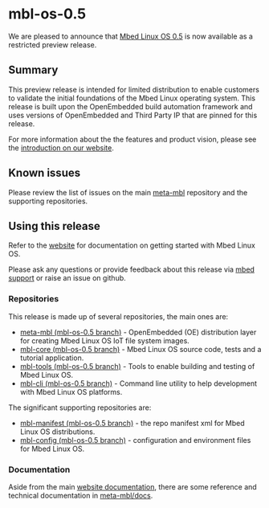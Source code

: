 # mbl-os-0.5

We are pleased to announce that [Mbed Linux OS 0.5][mbl-linux-release] is now available as a restricted preview release.

## Summary

This preview release is intended for limited distribution to enable customers to validate the initial foundations of the Mbed Linux operating system. This release is built upon the OpenEmbedded build automation framework and uses versions of OpenEmbedded and Third Party IP that are pinned for this release.

For more information about the the features and product vision, please see the [introduction on our website][mbl-introduction].

## Known issues

Please review the list of issues on the main [meta-mbl][meta-mbl] repository and the supporting repositories.

## Using this release

Refer to the [website][mbl-start-guide] for documentation on getting started with Mbed Linux OS.

Please ask any questions or provide feedback about this release via [mbed support][mbed-email] or raise an issue on github.

### Repositories

This release is made up of several repositories, the main ones are:

* [meta-mbl (mbl-os-0.5 branch)][meta-mbl] - OpenEmbedded (OE) distribution layer for creating Mbed Linux OS IoT file system images.
* [mbl-core (mbl-os-0.5 branch)][mbl-core] - Mbed Linux OS source code, tests and a tutorial application.
* [mbl-tools (mbl-os-0.5 branch)][mbl-tools] - Tools to enable building and testing of Mbed Linux OS.
* [mbl-cli (mbl-os-0.5 branch)][mbl-cli] - Command line utility to help development with Mbed Linux OS platforms.

The significant supporting repositories are:

* [mbl-manifest (mbl-os-0.5 branch)][mbl-manifest] - the repo manifest xml for Mbed Linux OS distributions.
* [mbl-config (mbl-os-0.5 branch)][mbl-config] - configuration and environment files for Mbed Linux OS.

### Documentation

Aside from the main [website documentation][mbl-introduction], there are some reference and technical documentation in [meta-mbl/docs][mbl-extra-docs].


[mbl-linux-release]: https://github.com/ARMmbed/meta-mbl/releases/tag/mbl-os-0.5
[mbl-extra-docs]: https://github.com/ARMmbed/meta-mbl/tree/mbl-os-0.5/docs
[mbl-start-guide]: https://os.mbed.com/docs/linux-os/latest/getting-started/index.html
[mbl-introduction]: https://os.mbed.com/docs/linux-os/latest/welcome/index.html
[mbed-email]: mailto:support@mbed.com

[meta-mbl]: https://github.com/ARMmbed/meta-mbl/tree/mbl-os-0.5
[mbl-core]: https://github.com/ARMmbed/mbl-core/tree/mbl-os-0.5
[mbl-tools]: https://github.com/ARMmbed/mbl-tools/tree/mbl-os-0.5
[mbl-manifest]: https://github.com/ARMmbed/mbl-manifest/tree/mbl-os-0.5
[mbl-config]: https://github.com/ARMmbed/mbl-config/tree/mbl-os-0.5
[mbl-cli]: https://github.com/ARMmbed/mbl-cli/tree/mbl-os-0.5

